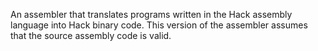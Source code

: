 An assembler that translates programs written in the Hack assembly language into Hack
binary code. This version of the assembler assumes that the source assembly code is valid.
